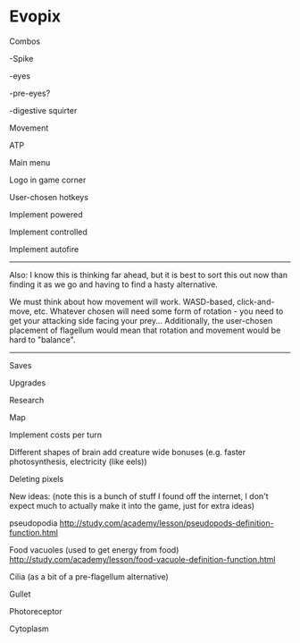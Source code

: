 # Evopix
Combos

-Spike

-eyes

-pre-eyes?

-digestive squirter

Movement

ATP

Main menu

Logo in game corner

User-chosen hotkeys

Implement powered

Implement controlled

Implement autofire


*****************************************************************************************************************
Also:
I know this is thinking far ahead, but it is best to sort this out now than finding it as we go and having to find a hasty alternative.

We must think about how movement will work. WASD-based, click-and-move, etc.
Whatever chosen will need some form of rotation - you need to get your attacking side facing your prey...
Additionally, the user-chosen placement of flagellum would mean that rotation and movement would be hard to "balance".

*****************************************************************************************************************

Saves

Upgrades

Research

Map

Implement costs per turn

Different shapes of brain add creature wide bonuses (e.g. faster photosynthesis, electricity (like eels))

Deleting pixels

New ideas: (note this is a bunch of stuff I found off the internet, I don't expect much to actually make it into the game, just for extra ideas)

pseudopodia
http://study.com/academy/lesson/pseudopods-definition-function.html

Food vacuoles (used to get energy from food)
http://study.com/academy/lesson/food-vacuole-definition-function.html

Cilia (as a bit of a pre-flagellum alternative)

Gullet

Photoreceptor

Cytoplasm
